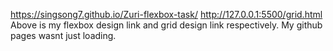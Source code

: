 https://singsong7.github.io/Zuri-flexbox-task/
http://127.0.0.1:5500/grid.html
Above is my flexbox design link and grid design link respectively.
My github pages wasnt just loading.
 
